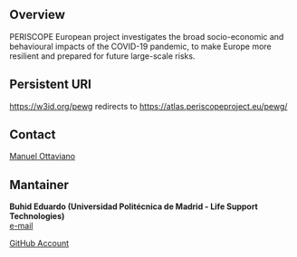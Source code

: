 ## Overview
PERISCOPE European project investigates the broad socio-economic and behavioural impacts of the COVID-19 pandemic, to make Europe more resilient and prepared for future large-scale risks.

## Persistent URI 
https://w3id.org/pewg redirects to https://atlas.periscopeproject.eu/pewg/


## Contact
[Manuel Ottaviano](mailto:mottaviano@lst.tfo.upm.es)

## Mantainer
**Buhid Eduardo (Universidad Politécnica de Madrid - Life Support Technologies)**  
[e-mail](mailto:ebuhid@lst.tfo.upm.es)

[GitHub Account](https://github.com/PeriscopeProject)
